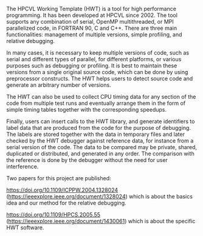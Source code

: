 The HPCVL Working Template (HWT) is a tool for high performance programming. It has been developed at HPCVL since 2002. The tool supports any combination of serial, OpenMP multithreaded, or MPI parallelized code, in FORTRAN 90, C and C++. There are three main functionalities: management of multiple versions, simple profiling, and relative debugging.

In many cases, it is necessary to keep multiple versions of code, such as serial and different types of parallel, for different platforms, or various purposes such as debugging or profiling. It is best to maintain these versions from a single original source code, which can be done by using preprocessor constructs. The HWT helps users to detect source code and generate an arbitrary number of versions.

The HWT can also be used to collect CPU timing data for any section of the code from multiple test runs and eventually arrange them in the form of simple timing tables together with the corresponding speedups.

Finally, users can insert calls to the HWT library, and generate identifiers to label data that are produced from the code for the purpose of debugging. The labels are stored together with the data in temporary files and later checked by the HWT debugger against reference data, for instance from a serial version of the code. The data to be compared may be private, shared, duplicated or distributed, and generated in any order. The comparison with the reference is done by the debugger without the need for user interference.


Two papers for this project are published: 

https://doi.org/10.1109/ICPPW.2004.1328024 (https://ieeexplore.ieee.org/document/1328024)
which is about the basics idea and our method for the relative debugging. 

https://doi.org/10.1109/HPCS.2005.55 (https://ieeexplore.ieee.org/document/1430061)
which is about the specific HWT software. 



